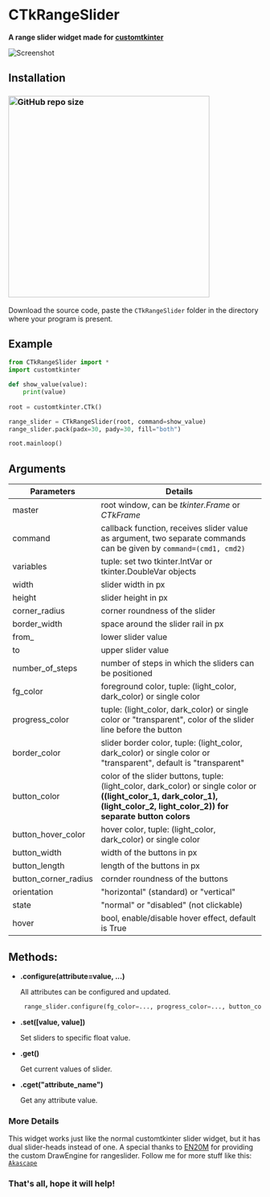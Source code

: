 # CTkRangeSlider
**A range slider widget made for [customtkinter](https://github.com/TomSchimansky/CustomTkinter)**

![Screenshot](https://user-images.githubusercontent.com/89206401/229349732-0e078b00-f2b7-46e7-9774-313090253769.jpg)

## Installation
### [<img alt="GitHub repo size" src="https://img.shields.io/github/repo-size/Akascape/CTkRangeSlider?&color=white&label=Download%20Source%20Code&logo=Python&logoColor=yellow&style=for-the-badge"  width="400">](https://github.com/Akascape/CTkRangeSlider/archive/refs/heads/main.zip)

Download the source code, paste the `CTkRangeSlider` folder in the directory where your program is present.

## Example
```python
from CTkRangeSlider import *
import customtkinter

def show_value(value):
    print(value)
    
root = customtkinter.CTk()

range_slider = CTkRangeSlider(root, command=show_value)
range_slider.pack(padx=30, pady=30, fill="both")

root.mainloop()
```

## Arguments
| Parameters | Details |
|--------|----------|
|master	| root window, can be _tkinter.Frame_ or _CTkFrame_|
|command	| callback function, receives slider value as argument, two separate commands can be given by `command=(cmd1, cmd2)`|
|variables	| tuple: set two tkinter.IntVar or tkinter.DoubleVar objects |
|width	| slider width in px|
|height | slider height in px|
|corner_radius| corner roundness of the slider |
|border_width	| space around the slider rail in px |
|from_	| lower slider value |
|to	| upper slider value |
|number_of_steps |	number of steps in which the sliders can be positioned |
|fg_color	| foreground color, tuple: (light_color, dark_color) or single color |
|progress_color	| tuple: (light_color, dark_color) or single color or "transparent", color of the slider line before the button |
|border_color	| slider border color, tuple: (light_color, dark_color) or single color or "transparent", default is "transparent"|
|button_color |	color of the slider buttons, tuple: (light_color, dark_color) or single color or **((light_color_1, dark_color_1), (light_color_2, light_color_2)) for separate button colors** |
|button_hover_color |	hover color, tuple: (light_color, dark_color) or single color|
|button_width | width of the buttons in px |
|button_length | length of the buttons in px|
|button_corner_radius | cornder roundness of the buttons |
|orientation | "horizontal" (standard) or "vertical" |
|state	| "normal" or "disabled" (not clickable) |
|hover | bool, enable/disable hover effect, default is True |

## Methods:
- **.configure(attribute=value, ...)**

    All attributes can be configured and updated.
    ```python
     range_slider.configure(fg_color=..., progress_color=..., button_color=..., ...)
    ```
- **.set([value, value])**

   Set sliders to specific float value.

- **.get()**

   Get current values of slider.
   
- **.cget("attribute_name")**

   Get any attribute value.
   
### More Details
This widget works just like the normal customtkinter slider widget, but it has dual slider-heads instead of one. A special thanks to [EN20M](https://github.com/EN20M) for providing the custom DrawEngine for rangeslider. 
Follow me for more stuff like this: [`Akascape`](https://github.com/Akascape/)
### That's all, hope it will help!
